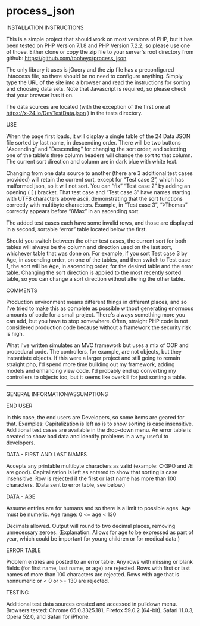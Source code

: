 # process_json

INSTALLATION INSTRUCTIONS

This is a simple project that should work on most versions of PHP, but it has been tested on PHP Version 7.1.8 and PHP Version 7.2.2, so please use one of those. Either clone or copy the zip file to your server's root directory from github:
https://github.com/tooheyc/process_json

The only library it uses is jQuery and the zip file has a preconfigured .htaccess file, so there should be no need to configure anything. Simply type the URL of the site into a browser and read the instructions for sorting and choosing data sets. Note that Javascript is required, so please check that your browser has it on.

The data sources are located (with the exception of the first one at https://x-24.io/DevTestData.json ) in the tests directory.

USE

When the page first loads, it will display a single table of the 24 Data JSON file sorted by last name, in descending order. There will be two buttons "Ascending” and "Descending” for changing the sort order, and selecting one of the table's three column headers will change the sort to that column. The current sort direction and column are in dark blue with white text.

Changing from one data source to another (there are 3 additional test cases provided) will retain the current sort, except for “Test case 2”, which has malformed json, so it will not sort. You can “fix” “Test case 2” by adding an opening ( [ ) bracket. That test case and “Test case 3” have names starting with UTF8 characters above ascii, demonstrating that the sort functions correctly with multibyte characters. Example, in “Test case 3”, “ÞThomas” correctly appears before “ßMax” in an ascending sort.

The added test cases each have some invalid rows, and those are displayed in a second, sortable “error” table located below the first.

Should you switch between the other test cases, the current sort for both tables will always be the column and direction used on the last sort, whichever table that was done on. For example, if you sort Test case 3 by Age, in ascending order, on one of the tables, and then switch to Test case 1, the sort will be Age, in ascending order, for the desired table and the error table. Changing the sort direction is applied to the most recently sorted table, so you can change a sort direction without altering the other table.

COMMENTS

Production environment means different things in different places, and so I've tried to make this as complete as possible without generating enormous amounts of code for a small project. There's always something more you can add, but you have to stop somewhere. Often, straight PHP code is not considered production code because without a framework the security risk is high. 

What I've written simulates an MVC framework but uses a mix of OOP and procedural code. The controllers, for example, are not objects, but they instantiate objects. If this were a larger project and still going to remain straight php, I'd spend more time building out my framework, adding models and enhancing view code. I'd probably end up converting my controllers to objects too, but it seems like overkill for just sorting a table.

- - - - - - - - - - - - - - - - - - - - -

GENERAL INFORMATION/ASSUMPTIONS

END USER

In this case, the end users are Developers, so some items are geared for that. Examples: Capitalization is left as is to show sorting is case insensitive. Additional test cases are available in the drop-down menu. An error table is created to show bad data and identify problems in a way useful to developers.

DATA - FIRST AND LAST NAMES

Accepts any printable multibyte characters as valid (example: C-3PO and Æ are good).
Capitalization is left as entered to show that sorting is case insensitive.
Row is rejected if the first or last name has more than 100 characters. (Data sent to error table, see below.)

DATA - AGE 

Assume entries are for humans and so there is a limit to possible ages.
Age must be numeric.
Age range:  0 <= age < 130

Decimals allowed. Output will round to two decimal places, removing unnecessary zeroes.
(Explanation: Allows for age to be expressed as part of year, which could be important for young children or for medical data.)

ERROR TABLE

Problem entries are posted to an error table. 
Any rows with missing or blank fields (for first name, last name, or age) are rejected.
Rows with first or last names of more than 100 characters are rejected.
Rows with age that is nonnumeric or < 0 or >= 130 are rejected.

TESTING

Additional test data sources created and accessed in pulldown menu.
Browsers tested: Chrome 65.0.3325.181, Firefox 59.0.2 (64-bit), Safari 11.0.3, Opera 52.0, and Safari for iPhone.
